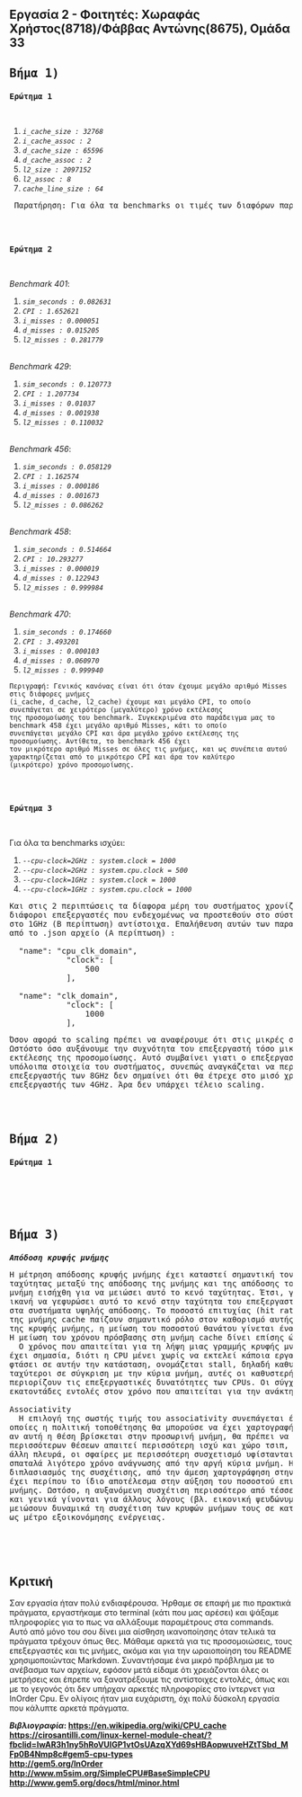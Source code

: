 ## Εργασία 2 - Φοιτητές: Χωραφάς Χρήστος(8718)/Φάββας Αντώνης(8675), Ομάδα 33

## <pre>Βήμα 1)</pre>  


<pre><b>Ερώτημα 1</b></pre>  <br>
  1. _`i_cache_size : 32768`_  
  2. _`i_cache_assoc : 2`_  
  3. _`d_cache_size : 65596`_  
  4. _`d_cache_assoc : 2`_  
  5. _`l2_size : 2097152`_    
  6. _`l2_assoc : 8`_    
  7. _`cache_line_size : 64`_  
  
   <pre> Παρατήρηση: Για όλα τα benchmarks οι τιμές των διαφόρων παραμέτρων είναι ίδιες (default τιμές).</pre>  

   
   <br><br> 
<pre><b>Ερώτημα 2</b></pre>  <br>
_Benchmark 401_:  
  1. _`sim_seconds : 0.082631`_  
  2. _`CPI : 1.652621`_  
  3. _`i_misses : 0.000051`_  
  4. _`d_misses : 0.015205`_  
  5. _`l2_misses : 0.281779`_    
    <br>
    
_Benchmark 429_:  
  1. _`sim_seconds : 0.120773`_  
  2. _`CPI : 1.207734`_  
  3. _`i_misses : 0.01037`_  
  4. _`d_misses : 0.001938`_  
  5. _`l2_misses : 0.110032`_    
    <br>
    
_Benchmark 456_:  
  1. _`sim_seconds : 0.058129`_  
  2. _`CPI : 1.162574`_  
  3. _`i_misses : 0.000186`_  
  4. _`d_misses : 0.001673`_  
  5. _`l2_misses : 0.086262`_    
    <br>
    
_Benchmark 458_:  
  1. _`sim_seconds : 0.514664`_  
  2. _`CPI : 10.293277`_  
  3. _`i_misses : 0.000019`_  
  4. _`d_misses : 0.122943`_  
  5. _`l2_misses : 0.999984`_    
    <br>
    
_Benchmark 470_:  
  1. _`sim_seconds : 0.174660`_  
  2. _`CPI : 3.493201`_  
  3. _`i_misses : 0.000103`_  
  4. _`d_misses : 0.060970`_  
  5. _`l2_misses : 0.999940`_  
    
    Περιγραφή: Γενικός κανόνας είναι ότι όταν έχουμε μεγάλο αριθμό Misses στις διάφορες μνήμες 
    (i_cache, d_cache, l2_cache) έχουμε και μεγάλο CPI, το οποίο συνεπάγεται σε χειρότερο (μεγαλύτερο) χρόνο εκτέλεσης 
    της προσομοίωσης του benchmark. Συγκεκριμένα στο παράδειγμα μας το benchmark 458 έχει μεγάλο αριθμό Misses, κάτι το οποίο 
    συνεπάγεται μεγάλο CPI και άρα μεγάλο χρόνο εκτέλεσης της προσομοίωσης. Αντίθετα, το benchmark 456 έχει 
    τον μικρότερο αριθμό Misses σε όλες τις μνήμες, και ως συνέπεια αυτού χαρακτηρίζεται από το μικρότερο CPI και άρα τον καλύτερο 
    (μικρότερο) χρόνο προσομοίωσης.
    
   <br><br>
<pre><b>Ερώτημα 3</b></pre>  <br>  

Για όλα τα benchmarks ισχύει:  
  1. _`--cpu-clock=2GHz : system.clock = 1000`_  
  2. _`--cpu-clock=2GHz : system.cpu.clock = 500`_ 
  3. _`--cpu-clock=1GHz : system.clock = 1000`_  
  4. _`--cpu-clock=1GHz : system.cpu.clock = 1000`_  
  
<pre>Και στις 2 περιπτώσεις τα δίαφορα μέρη του συστήματος χρονίζονται στο 1GHz. Ωστόσο οι πυρήνες και οι 
διάφοροι επεξεργαστές που ενδεχομένως να προστεθούν στο σύστημα χρονίζονται στα 2GHz (Α περίπτωση) και 
στο 1GHz (Β περίπτωση) αντίστοιχα. Επαλήθευση αυτών των παρατηρήσεων αποτελούν αυτά τα κομμάτια κώδικα 
από το .json αρχείο (A περίπτωση) : 
  
  "name": "cpu_clk_domain",                               
            "clock": [
                500
            ],  

  "name": "clk_domain", 
            "clock": [
                1000
            ], </pre>
     
     
  <pre>Όσον αφορά το scaling πρέπει να αναφέρουμε ότι στις μικρές συχνότητες υπάρχει αρκετά καλό scaling. 
Ωστόστο όσο αυξάνουμε την συχνότητα του επεξεργαστή τόσο μικραίνει ο ρυθμός με τον οποίο μειώνεται ο χρόνος
εκτέλεσης της προσομοίωσης. Αυτό συμβαίνει γιατι ο επεξεργαστής είναι συνήθως αρκετά πιο γρήγορος απο τα 
υπόλοιπα στοιχεία του συστήματος, συνεπώς αναγκάζεται να περιμένει. Στα πλαίσια αυτής της λογικής, ένας 
επεξεργαστής των 8GHz δεν σημαίνει ότι θα έτρεχε στο μισό χρόνο το ίδιο πρόγραμμα, που θα έτρεχε ένας άλλος 
επεξεργαστής των 4GHz. Άρα δεν υπάρχει τέλειο scaling.</pre>
   <br><br>  
     
## <pre>Bήμα 2)</pre>  

<pre><b>Ερώτημα 1</b></pre>  <br>
     
     
     
<br><br>
## <pre>Bήμα 3)</pre>  

_<b><pre>Απόδοση κρυφής μνήμης</pre></b>_
<pre>Η μέτρηση απόδοσης κρυφής μνήμης έχει καταστεί σημαντική τον τελευταίο καιρό, όπου η διαφορά 
ταχύτητας μεταξύ της απόδοσης της μνήμης και της απόδοσης του επεξεργαστή αυξάνεται εκθετικά. Η κρυφή 
μνήμη εισήχθη για να μειώσει αυτό το κενό ταχύτητας. Έτσι, γνωρίζοντας πόσο καλά η μνήμη cache είναι 
ικανή να γεφυρώσει αυτό το κενό στην ταχύτητα του επεξεργαστή και της μνήμης, είναι σημαντική, ειδικά 
στα συστήματα υψηλής απόδοσης. Το ποσοστό επιτυχίας (hit rate) και το ποσοστό αποτυχίας (missa rate) 
της μνήμης cache παίζουν σημαντικό ρόλο στον καθορισμό αυτής της απόδοσης. Για να βελτιωθεί η απόδοση 
της κρυφής μνήμης, η μείωση του ποσοστού θανάτου γίνεται ένα από τα απαραίτητα βήματα μεταξύ άλλων βημάτων.
Η μείωση του χρόνου πρόσβασης στη μνήμη cache δίνει επίσης ώθηση στην απόδοσή της.
  Ο χρόνος που απαιτείται για τη λήψη μιας γραμμής κρυφής μνήμης από τη μνήμη (καθυστέρηση εξαιτίας cache miss) 
έχει σημασία, διότι η CPU μένει χωρίς να εκτελεί κάποια εργασία ενώ περιμένει την κρυφή μνήμη. Όταν μια CPU 
φτάσει σε αυτήν την κατάσταση, ονομάζεται stall, δηλαδή καθυστέρηση, στάση. Καθώς οι επεξεργαστές γίνονται 
ταχύτεροι σε σύγκριση με την κύρια μνήμη, αυτές οι καθυστερήσεις που οφείλονται σε λάθη μνήμης cache 
περιορίζουν τις επεξεργαστικές δυνατότητες των CPUs. Οι σύγχρονοι επεξεργαστές CPU μπορούν να εκτελέσουν 
εκατοντάδες εντολές στον χρόνο που απαιτείται για την ανάκτηση μίας γραμμής μνήμης cache από την κύρια μνήμη.

Associativity
  Η επιλογή της σωστής τιμής του associativity συνεπάγεται ένα trade-off. Εάν υπάρχουν δέκα θέσεις στις 
οποίες η πολιτική τοποθέτησης θα μπορούσε να έχει χαρτογραφήσει μια θέση μνήμης, τότε για να ελέγξετε 
αν αυτή η θέση βρίσκεται στην προσωρινή μνήμη, θα πρέπει να αναζητηθούν δέκα εγγραφές cache. Ο έλεγχος 
περισσότερων θέσεων απαιτεί περισσότερη ισχύ και χώρο τσιπ, και ενδεχομένως περισσότερο χρόνο. Από την 
άλλη πλευρά, οι σφαίρες με περισσότερη συσχετισμό υφίστανται λιγότερες αποτυχίες, έτσι ώστε η CPU να 
σπαταλά λιγότερο χρόνο ανάγνωσης από την αργή κύρια μνήμη. Η γενική κατευθυντήρια γραμμή είναι ότι ο 
διπλασιασμός της συσχέτισης, από την άμεση χαρτογράφηση στην αμφίδρομη ή από την αμφίδρομη στην τετραπλή, 
έχει περίπου το ίδιο αποτέλεσμα στην αύξηση του ποσοστού επιτυχίας διπλασιάζοντας το μέγεθος της κρυφής 
μνήμης. Ωστόσο, η αυξανόμενη συσχέτιση περισσότερο από τέσσερα δεν βελτιώνει το ποσοστό επιτυχίας τόσο 
και γενικά γίνονται για άλλους λόγους (βλ. εικονική ψευδώνυμο, παρακάτω). Ορισμένες CPU μπορούν να 
μειώσουν δυναμικά τη συσχέτιση των κρυφών μνήμων τους σε καταστάσεις χαμηλής ισχύος, πράγμα που ενεργεί 
ως μέτρο εξοικονόμησης ενέργειας. 
</pre>
<br><br><br>


## Κριτική
Σαν εργασία ήταν πολύ ενδιαφέρουσα. Ήρθαμε σε επαφή με πιο πρακτικά πράγματα, εργαστήκαμε στο terminal (κάτι που μας αρέσει) και ψάξαμε πληροφορίες για το πως να αλλάξουμε παραμέτρους στα commands. Αυτό από μόνο του σου δίνει μια αίσθηση ικανοποίησης όταν τελικά τα πράγματα τρέχουν όπως θες. Μάθαμε αρκετά για τις προσομοιώσεις, τους επεξεργαστές και τις μνήμες, ακόμα και για την ωραιοποίηση του README χρησιμοποιώντας Markdown. Συναντήσαμε ένα μικρό πρόβλημα με το ανέβασμα των αρχείων, εφόσον μετά είδαμε ότι χρειάζονται όλες οι μετρήσεις και έπρεπε να ξανατρέξουμε τις αντίστοιχες εντολές, όπως και με το γεγονός ότι δεν υπήρχαν αρκετές πληροφορίες στο ίντερνετ για InOrder Cpu. Εν ολίγοις ήταν μια ευχάριστη, όχι πολύ δύσκολη εργασία που κάλυπτε αρκετά πράγματα.

      
<b>_Βιβλιογραφία_<b>:  https://en.wikipedia.org/wiki/CPU_cache  
  https://cirosantilli.com/linux-kernel-module-cheat/?fbclid=IwAR3h1ny5hRoVUIGP1vtOsUAzqXYd69sHBAopwuveHZtTSbd_MFp0B4Nmp8c#gem5-cpu-types  
http://gem5.org/InOrder  
http://www.m5sim.org/SimpleCPU#BaseSimpleCPU  
http://www.gem5.org/docs/html/minor.html

